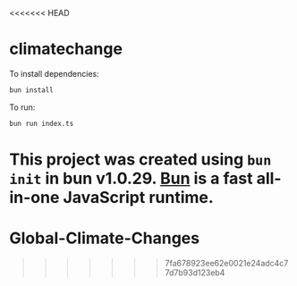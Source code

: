 <<<<<<< HEAD
# climatechange

To install dependencies:

```bash
bun install
```

To run:

```bash
bun run index.ts
```

This project was created using `bun init` in bun v1.0.29. [Bun](https://bun.sh) is a fast all-in-one JavaScript runtime.
=======
# Global-Climate-Changes
>>>>>>> 7fa678923ee62e0021e24adc4c77d7b93d123eb4
